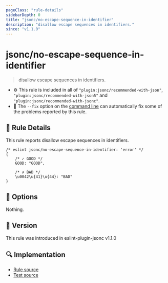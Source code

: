 ```yaml
---
pageClass: "rule-details"
sidebarDepth: 0
title: "jsonc/no-escape-sequence-in-identifier"
description: "disallow escape sequences in identifiers."
since: "v1.1.0"
---
```

# jsonc/no-escape-sequence-in-identifier

> disallow escape sequences in identifiers.

- :gear: This rule is included in all of `"plugin:jsonc/recommended-with-json"`, `"plugin:jsonc/recommended-with-json5"` and `"plugin:jsonc/recommended-with-jsonc"`.
- :wrench: The `--fix` option on the [command line](https://eslint.org/docs/user-guide/command-line-interface#fixing-problems) can automatically fix some of the problems reported by this rule.

## :book: Rule Details

This rule reports disallow escape sequences in identifiers.

<eslint-code-block fix>

<!-- eslint-skip -->

```json5
/* eslint jsonc/no-escape-sequence-in-identifier: 'error' */
{
    /* ✓ GOOD */
    GOOD: "GOOD",

    /* ✗ BAD */
    \u0042\u{41}\u{44}: "BAD"
}
```

</eslint-code-block>

## :wrench: Options

Nothing.

## :rocket: Version

This rule was introduced in eslint-plugin-jsonc v1.1.0

## :mag: Implementation

- [Rule source](https://github.com/ota-meshi/eslint-plugin-jsonc/blob/master/lib/rules/no-escape-sequence-in-identifier.ts)
- [Test source](https://github.com/ota-meshi/eslint-plugin-jsonc/blob/master/tests/lib/rules/no-escape-sequence-in-identifier.ts)
